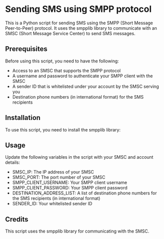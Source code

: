 # Sending SMS using SMPP protocol
This is a Python script for sending SMS using the SMPP (Short Message Peer-to-Peer) protocol. It uses the smpplib library to communicate with an SMSC (Short Message Service Center) to send SMS messages.

## Prerequisites
Before using this script, you need to have the following:

- Access to an SMSC that supports the SMPP protocol
- A username and password to authenticate your SMPP client with the SMSC
- A sender ID that is whitelisted under your account by the SMSC serving you
- Destination phone numbers (in international format) for the SMS recipients

## Installation
To use this script, you need to install the smpplib library:

## Usage
Update the following variables in the script with your SMSC and account details:

- SMSC_IP: The IP address of your SMSC
- SMSC_PORT: The port number of your SMSC
- SMPP_CLIENT_USERNAME: Your SMPP client username
- SMPP_CLIENT_PASSWORD: Your SMPP client password
- DESTINATION_ADDRESS_LIST: A list of destination phone numbers for the SMS recipients (in international format)
- SENDER_ID: Your whitelisted sender ID

## Credits
This script uses the smpplib library for communicating with the SMSC.
